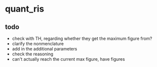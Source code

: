 # quant_ris

## todo
* check with TH, regarding whether they get the maximum figure from?
* clarify the nonmenclature
* add in the additional parameters
* check the reasoning
* can't actually reach the current max figure, have figures 